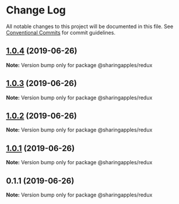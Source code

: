 # Change Log

All notable changes to this project will be documented in this file.
See [Conventional Commits](https://conventionalcommits.org) for commit guidelines.

## [1.0.4](https://github.com/sharingapples/react-lib/compare/@sharingapples/redux@1.0.3...@sharingapples/redux@1.0.4) (2019-06-26)

**Note:** Version bump only for package @sharingapples/redux





## [1.0.3](https://github.com/sharingapples/react-lib/compare/@sharingapples/redux@1.0.2...@sharingapples/redux@1.0.3) (2019-06-26)

**Note:** Version bump only for package @sharingapples/redux





## [1.0.2](https://github.com/sharingapples/react-lib/compare/@sharingapples/redux@1.0.1...@sharingapples/redux@1.0.2) (2019-06-26)

**Note:** Version bump only for package @sharingapples/redux





## [1.0.1](https://github.com/sharingapples/react-lib/compare/@sharingapples/redux@0.1.1...@sharingapples/redux@1.0.1) (2019-06-26)

**Note:** Version bump only for package @sharingapples/redux





## 0.1.1 (2019-06-26)

**Note:** Version bump only for package @sharingapples/redux
